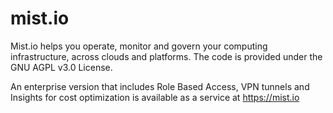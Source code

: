 # mist.io

Mist.io helps you operate, monitor and govern your computing infrastructure,
across clouds and platforms. The code is provided under the GNU AGPL v3.0 
License.

An enterprise version that includes Role Based Access, VPN tunnels and
Insights for cost optimization is available as a service at https://mist.io
